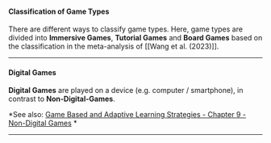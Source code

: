 

#### Classification of Game Types

There are different ways to classify game types. Here, game types are divided into **Immersive Games**, **Tutorial Games** and **Board Games** based on the classification in the meta-analysis of [[Wang et al. (2023)]].


---


#### Digital Games

**Digital Games** are played on a device (e.g. computer / smartphone), in contrast to **Non-Digital-Games**.


*See also: [Game Based and Adaptive Learning Strategies - Chapter 9 - Non-Digital Games](https://mlpp.pressbooks.pub/gamebasedlearning/chapter/non-digital-games/) *


---

